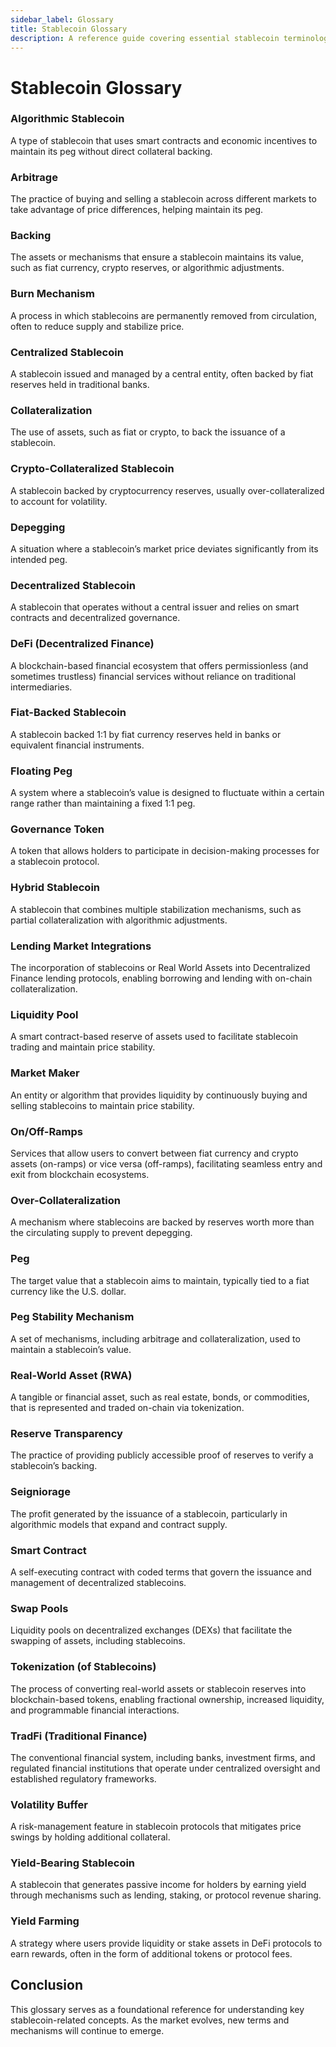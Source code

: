 ```yaml
---
sidebar_label: Glossary
title: Stablecoin Glossary
description: A reference guide covering essential stablecoin terminology.
---
```


# Stablecoin Glossary

### **Algorithmic Stablecoin**
A type of stablecoin that uses smart contracts and economic incentives to maintain its peg without direct collateral backing.

### **Arbitrage**
The practice of buying and selling a stablecoin across different markets to take advantage of price differences, helping maintain its peg.

### **Backing**
The assets or mechanisms that ensure a stablecoin maintains its value, such as fiat currency, crypto reserves, or algorithmic adjustments.

### **Burn Mechanism**
A process in which stablecoins are permanently removed from circulation, often to reduce supply and stabilize price.

### **Centralized Stablecoin**
A stablecoin issued and managed by a central entity, often backed by fiat reserves held in traditional banks.

### **Collateralization**
The use of assets, such as fiat or crypto, to back the issuance of a stablecoin.

### **Crypto-Collateralized Stablecoin**
A stablecoin backed by cryptocurrency reserves, usually over-collateralized to account for volatility.

### **Depegging**
A situation where a stablecoin’s market price deviates significantly from its intended peg.

### **Decentralized Stablecoin**
A stablecoin that operates without a central issuer and relies on smart contracts and decentralized governance.

### **DeFi (Decentralized Finance)**
A blockchain-based financial ecosystem that offers permissionless (and sometimes trustless) financial services without reliance on traditional intermediaries.

### **Fiat-Backed Stablecoin**
A stablecoin backed 1:1 by fiat currency reserves held in banks or equivalent financial instruments.

### **Floating Peg**
A system where a stablecoin’s value is designed to fluctuate within a certain range rather than maintaining a fixed 1:1 peg.

### **Governance Token**
A token that allows holders to participate in decision-making processes for a stablecoin protocol.

### **Hybrid Stablecoin**
A stablecoin that combines multiple stabilization mechanisms, such as partial collateralization with algorithmic adjustments.

### **Lending Market Integrations**
The incorporation of stablecoins or Real World Assets into Decentralized Finance lending protocols, enabling borrowing and lending with on-chain collateralization.

### **Liquidity Pool**
A smart contract-based reserve of assets used to facilitate stablecoin trading and maintain price stability.

### **Market Maker**
An entity or algorithm that provides liquidity by continuously buying and selling stablecoins to maintain price stability.

### **On/Off-Ramps**
Services that allow users to convert between fiat currency and crypto assets (on-ramps) or vice versa (off-ramps), facilitating seamless entry and exit from blockchain ecosystems.

### **Over-Collateralization**
A mechanism where stablecoins are backed by reserves worth more than the circulating supply to prevent depegging.

### **Peg**
The target value that a stablecoin aims to maintain, typically tied to a fiat currency like the U.S. dollar.

### **Peg Stability Mechanism**
A set of mechanisms, including arbitrage and collateralization, used to maintain a stablecoin’s value.

### **Real-World Asset (RWA)**
A tangible or financial asset, such as real estate, bonds, or commodities, that is represented and traded on-chain via tokenization.

### **Reserve Transparency**
The practice of providing publicly accessible proof of reserves to verify a stablecoin’s backing.

### **Seigniorage**
The profit generated by the issuance of a stablecoin, particularly in algorithmic models that expand and contract supply.

### **Smart Contract**
A self-executing contract with coded terms that govern the issuance and management of decentralized stablecoins.

### **Swap Pools**
Liquidity pools on decentralized exchanges (DEXs) that facilitate the swapping of assets, including stablecoins.

### **Tokenization (of Stablecoins)**
The process of converting real-world assets or stablecoin reserves into blockchain-based tokens, enabling fractional ownership, increased liquidity, and programmable financial interactions.

### **TradFi (Traditional Finance)**
The conventional financial system, including banks, investment firms, and regulated financial institutions that operate under centralized oversight and established regulatory frameworks.

### **Volatility Buffer**
A risk-management feature in stablecoin protocols that mitigates price swings by holding additional collateral.

### **Yield-Bearing Stablecoin**
A stablecoin that generates passive income for holders by earning yield through mechanisms such as lending, staking, or protocol revenue sharing.

### **Yield Farming**
A strategy where users provide liquidity or stake assets in DeFi protocols to earn rewards, often in the form of additional tokens or protocol fees.

## Conclusion

This glossary serves as a foundational reference for understanding key stablecoin-related concepts. As the market evolves, new terms and mechanisms will continue to emerge.

